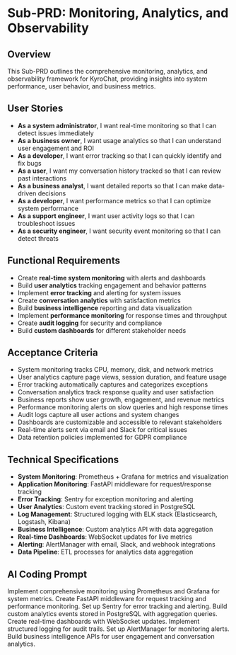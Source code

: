 # Sub-PRD: Monitoring, Analytics, and Observability

## Overview
This Sub-PRD outlines the comprehensive monitoring, analytics, and observability framework for KyroChat, providing insights into system performance, user behavior, and business metrics.

## User Stories
- **As a system administrator**, I want real-time monitoring so that I can detect issues immediately
- **As a business owner**, I want usage analytics so that I can understand user engagement and ROI
- **As a developer**, I want error tracking so that I can quickly identify and fix bugs
- **As a user**, I want my conversation history tracked so that I can review past interactions
- **As a business analyst**, I want detailed reports so that I can make data-driven decisions
- **As a developer**, I want performance metrics so that I can optimize system performance
- **As a support engineer**, I want user activity logs so that I can troubleshoot issues
- **As a security engineer**, I want security event monitoring so that I can detect threats

## Functional Requirements
- Create **real-time system monitoring** with alerts and dashboards
- Build **user analytics** tracking engagement and behavior patterns
- Implement **error tracking** and alerting for system issues
- Create **conversation analytics** with satisfaction metrics
- Build **business intelligence** reporting and data visualization
- Implement **performance monitoring** for response times and throughput
- Create **audit logging** for security and compliance
- Build **custom dashboards** for different stakeholder needs

## Acceptance Criteria
- System monitoring tracks CPU, memory, disk, and network metrics
- User analytics capture page views, session duration, and feature usage
- Error tracking automatically captures and categorizes exceptions
- Conversation analytics track response quality and user satisfaction
- Business reports show user growth, engagement, and revenue metrics
- Performance monitoring alerts on slow queries and high response times
- Audit logs capture all user actions and system changes
- Dashboards are customizable and accessible to relevant stakeholders
- Real-time alerts sent via email and Slack for critical issues
- Data retention policies implemented for GDPR compliance

## Technical Specifications
- **System Monitoring**: Prometheus + Grafana for metrics and visualization
- **Application Monitoring**: FastAPI middleware for request/response tracking
- **Error Tracking**: Sentry for exception monitoring and alerting
- **User Analytics**: Custom event tracking stored in PostgreSQL
- **Log Management**: Structured logging with ELK stack (Elasticsearch, Logstash, Kibana)
- **Business Intelligence**: Custom analytics API with data aggregation
- **Real-time Dashboards**: WebSocket updates for live metrics
- **Alerting**: AlertManager with email, Slack, and webhook integrations
- **Data Pipeline**: ETL processes for analytics data aggregation

## AI Coding Prompt
Implement comprehensive monitoring using Prometheus and Grafana for system metrics. Create FastAPI middleware for request tracking and performance monitoring. Set up Sentry for error tracking and alerting. Build custom analytics events stored in PostgreSQL with aggregation queries. Create real-time dashboards with WebSocket updates. Implement structured logging for audit trails. Set up AlertManager for monitoring alerts. Build business intelligence APIs for user engagement and conversation analytics.